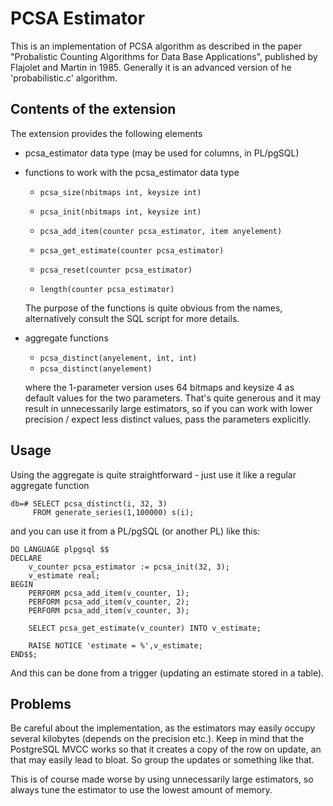 PCSA Estimator
==============

This is an implementation of PCSA algorithm as described in the paper
"Probalistic Counting Algorithms for Data Base Applications", published
by Flajolet and Martin in 1985. Generally it is an advanced version of
 he 'probabilistic.c' algorithm.

Contents of the extension
-------------------------
The extension provides the following elements

* pcsa_estimator data type (may be used for columns, in PL/pgSQL)

* functions to work with the pcsa_estimator data type

    * `pcsa_size(nbitmaps int, keysize int)`
    * `pcsa_init(nbitmaps int, keysize int)`

    * `pcsa_add_item(counter pcsa_estimator, item anyelement)`

    * `pcsa_get_estimate(counter pcsa_estimator)`
    * `pcsa_reset(counter pcsa_estimator)`

    * `length(counter pcsa_estimator)`

  The purpose of the functions is quite obvious from the names,
  alternatively consult the SQL script for more details.

* aggregate functions 

    * `pcsa_distinct(anyelement, int, int)`
    * `pcsa_distinct(anyelement)`

  where the 1-parameter version uses 64 bitmaps and keysize 4
  as default values for the two parameters. That's quite generous
  and it may result in unnecessarily large estimators, so if you
  can work with lower precision / expect less distinct values,
  pass the parameters explicitly.


Usage
-----
Using the aggregate is quite straightforward - just use it like a
regular aggregate function

    db=# SELECT pcsa_distinct(i, 32, 3)
         FROM generate_series(1,100000) s(i);

and you can use it from a PL/pgSQL (or another PL) like this:

    DO LANGUAGE plpgsql $$
    DECLARE
        v_counter pcsa_estimator := pcsa_init(32, 3);
        v_estimate real;
    BEGIN
        PERFORM pcsa_add_item(v_counter, 1);
        PERFORM pcsa_add_item(v_counter, 2);
        PERFORM pcsa_add_item(v_counter, 3);

        SELECT pcsa_get_estimate(v_counter) INTO v_estimate;

        RAISE NOTICE 'estimate = %',v_estimate;
    END$$;

And this can be done from a trigger (updating an estimate stored
in a table).


Problems
--------
Be careful about the implementation, as the estimators may easily
occupy several kilobytes (depends on the precision etc.). Keep in
mind that the PostgreSQL MVCC works so that it creates a copy of
the row on update, an that may easily lead to bloat. So group the
updates or something like that.

This is of course made worse by using unnecessarily large estimators,
so always tune the estimator to use the lowest amount of memory.
